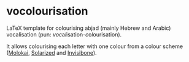 vocolourisation
===============

LaTeX template for colourising abjad (mainly Hebrew and Arabic) vocalisation (pun: *voc*a*l*isation-*c*o*l*ourisation).

It allows colourising each letter with one colour from a colour scheme ([Molokai](https://github.com/tomasr/molokai), [Solarized](https://github.com/altercation/solarized) and [Invisibone](https://github.com/baskerville/invisibone)).
